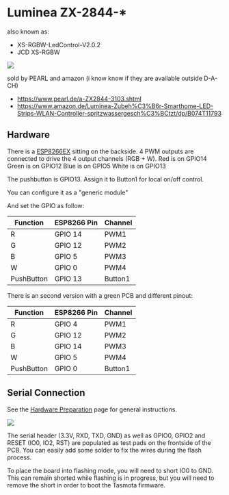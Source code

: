# Luminea ZX-2844-* 

also known as:
* XS-RGBW-LedControl-V2.0.2
* JCD XS-RGBW

![](https://i.ibb.co/8xkFHMp/IMG-1424.jpg)

sold by PEARL and amazon (i know know if they are available outside D-A-CH)
* https://www.pearl.de/a-ZX2844-3103.shtml
* https://www.amazon.de/Luminea-Zubeh%C3%B6r-Smarthome-LED-Strips-WLAN-Controller-spritzwassergesch%C3%BCtzt/dp/B074T11793

## Hardware

There is a [ESP8266EX](https://www.espressif.com/sites/default/files/documentation/0a-esp8266ex_datasheet_en.pdf) sitting on the backside. 4 PWM outputs are connected to drive the 4 output channels (RGB + W).
Red is on GPIO14
Green is on GPIO12
Blue is on GPIO5
White is on GPIO13

The pushbutton is GPIO13.  Assign it to Button1 for local on/off control.

You can configure it as a "generic module"

And set the GPIO as follow:

| Function | ESP8266 Pin | Channel |
| -------- | ----------- | ------- |
| R | GPIO 14 | PWM1 |
| G | GPIO 12 | PWM2 |
| B | GPIO 5 | PWM3 |
| W | GPIO 0 | PWM4 |
| PushButton |GPIO 13 | Button1 |

There is an second version with a green PCB and different pinout:

| Function | ESP8266 Pin | Channel |
| -------- | ----------- | ------- |
| R | GPIO 4 | PWM1 |
| G | GPIO 12 | PWM2 |
| B | GPIO 14 | PWM3 |
| W | GPIO 5 | PWM4 |
| PushButton |GPIO 0 | Button1 |

## Serial Connection

See the [Hardware Preparation](installation/Hardware-Preparation) page for general instructions.

![](https://i.ibb.co/NtDnSQ4/JCDXSRGBW.jpg)

The serial header (3.3V, RXD, TXD, GND) as well as GPIO0, GPIO2 and RESET (IO0, IO2, RST) are populated as test pads on the frontside of the PCB. You can easily add some solder to fix the wires during the flash process.

To place the board into flashing mode, you will need to short IO0 to GND. This can remain shorted while flashing is in progress, but you will need to remove the short in order to boot the Tasmota firmware.

